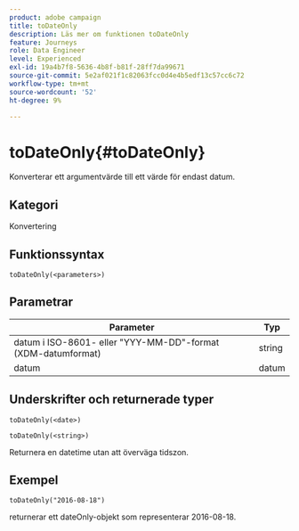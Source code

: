 ```yaml
---
product: adobe campaign
title: toDateOnly
description: Läs mer om funktionen toDateOnly
feature: Journeys
role: Data Engineer
level: Experienced
exl-id: 19a4b7f8-5636-4b8f-b81f-28ff7da99671
source-git-commit: 5e2af021f1c82063fcc0d4e4b5edf13c57cc6c72
workflow-type: tm+mt
source-wordcount: '52'
ht-degree: 9%

---
```


# toDateOnly{#toDateOnly}

Konverterar ett argumentvärde till ett värde för endast datum.

## Kategori

Konvertering

## Funktionssyntax

`toDateOnly(<parameters>)`

## Parametrar

| Parameter | Typ |
|-----------|------------------|
| datum i ISO-8601- eller &quot;YYY-MM-DD&quot;-format (XDM-datumformat) | string |
| datum | datum |

## Underskrifter och returnerade typer

`toDateOnly(<date>)`

`toDateOnly(<string>)`

Returnera en datetime utan att överväga tidszon.

## Exempel

`toDateOnly("2016-08-18")`

returnerar ett dateOnly-objekt som representerar 2016-08-18.